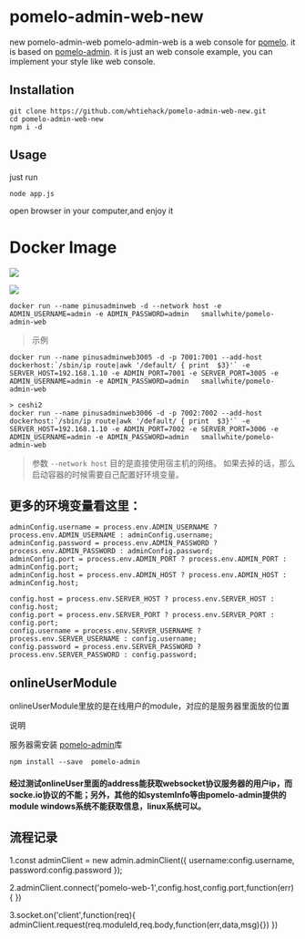 # pomelo-admin-web-new
new pomelo-admin-web
pomelo-admin-web is a web console for [pomelo](https://github.com/NetEase/pomelo). it is based on [pomelo-admin](https://github.com/NetEase/pomelo-admin). it is just an web console example, you can implement your style like web console.

## Installation


```
git clone https://github.com/whtiehack/pomelo-admin-web-new.git
cd pomelo-admin-web-new
npm i -d
```


## Usage
just run

```
node app.js
```

open browser in your computer,and enjoy it

# Docker Image

[![](https://images.microbadger.com/badges/image/smallwhite/pomelo-admin-web.svg)](https://microbadger.com/images/smallwhite/pomelo-admin-web "Get your own image badge on microbadger.com")

[![](https://images.microbadger.com/badges/version/smallwhite/pomelo-admin-web.svg)](https://microbadger.com/images/smallwhite/pomelo-admin-web "Get your own version badge on microbadger.com")


```
docker run --name pinusadminweb -d --network host -e ADMIN_USERNAME=admin -e ADMIN_PASSWORD=admin   smallwhite/pomelo-admin-web
```


> 示例
```
docker run --name pinusadminweb3005 -d -p 7001:7001 --add-host dockerhost:`/sbin/ip route|awk '/default/ { print  $3}'` -e SERVER_HOST=192.168.1.10 -e ADMIN_PORT=7001 -e SERVER_PORT=3005 -e ADMIN_USERNAME=admin -e ADMIN_PASSWORD=admin   smallwhite/pomelo-admin-web

> ceshi2
docker run --name pinusadminweb3006 -d -p 7002:7002 --add-host dockerhost:`/sbin/ip route|awk '/default/ { print  $3}'` -e SERVER_HOST=192.168.1.10 -e ADMIN_PORT=7002 -e SERVER_PORT=3006 -e ADMIN_USERNAME=admin -e ADMIN_PASSWORD=admin   smallwhite/pomelo-admin-web
```

> 参数 `--network host` 目的是直接使用宿主机的网络。  如果去掉的话，那么启动容器的时候需要自己配置好环境变量。

## 更多的环境变量看这里：
```
adminConfig.username = process.env.ADMIN_USERNAME ? process.env.ADMIN_USERNAME : adminConfig.username;
adminConfig.password = process.env.ADMIN_PASSWORD ? process.env.ADMIN_PASSWORD : adminConfig.password;
adminConfig.port = process.env.ADMIN_PORT ? process.env.ADMIN_PORT : adminConfig.port;
adminConfig.host = process.env.ADMIN_HOST ? process.env.ADMIN_HOST : adminConfig.host;

config.host = process.env.SERVER_HOST ? process.env.SERVER_HOST : config.host;
config.port = process.env.SERVER_PORT ? process.env.SERVER_PORT : config.port;
config.username = process.env.SERVER_USERNAME ? process.env.SERVER_USERNAME : config.username;
config.password = process.env.SERVER_PASSWORD ? process.env.SERVER_PASSWORD : config.password;

```

## onlineUserModule


 onlineUserModule里放的是在线用户的module，对应的是服务器里面放的位置

说明

服务器需安装 [pomelo-admin](https://github.com/NetEase/pomelo-admin)库


```
npm install --save  pomelo-admin
```



#### 经过测试onlineUser里面的address能获取websocket协议服务器的用户ip，而socke.io协议的不能；另外，其他的如systemInfo等由pomelo-admin提供的module windows系统不能获取信息，linux系统可以。


## 流程记录
1.const adminClient = new admin.adminClient({
    username:config.username,
    password:config.password
});

2.adminClient.connect('pomelo-web-1',config.host,config.port,function(err){
})

3.socket.on('client',function(req){
	adminClient.request(req.moduleId,req.body,function(err,data,msg){})
})